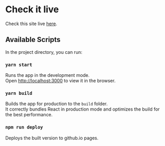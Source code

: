 # Check it live

Check this site live [here](https://zafar-saleem.github.io/).

## Available Scripts

In the project directory, you can run:

### `yarn start`

Runs the app in the development mode.\
Open [http://localhost:3000](http://localhost:3000) to view it in the browser.

### `yarn build`

Builds the app for production to the `build` folder.\
It correctly bundles React in production mode and optimizes the build for the best performance.

### `npm run deploy`

Deploys the built version to github.io pages.
